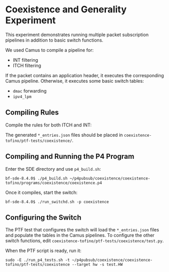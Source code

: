 # Coexistence and Generality Experiment

This experiment demonstrates running multiple packet subscription pipelines in
addition to basic switch functions.

We used Camus to compile a pipeline for:
 - INT filtering
 - ITCH filtering

If the packet contains an application header, it executes the corresponding
Camus pipeline. Otherwise, it executes some basic switch tables:
 - `dmac` forwarding
 - `ipv4_lpm`

## Compiling Rules

Compile the rules for both ITCH and INT:

The generated `*_entries.json` files should be placed in
`coexistence-tofino/ptf-tests/coexistence/`.

## Compiling and Running the P4 Program

Enter the SDE directory and use `p4_build.sh`:

    bf-sde-8.4.0$ ./p4_build.sh ~/p4pubsub/coexistence/coexistence-tofino/programs/coexistence/coexistence.p4

Once it compiles, start the switch:

    bf-sde-8.4.0$ ./run_switchd.sh -p coexistence


## Configuring the Switch

The PTF test that configures the switch will load the `*_entries.json` files
and populate the tables in the Camus pipelines. To configure the other switch
functions, edit `coexistence-tofino/ptf-tests/coexistence/test.py`.

When the PTF script is ready, run it:

    sudo -E ./run_p4_tests.sh -t ~/p4pubsub/coexistence/coexistence-tofino/ptf-tests/coexistence --target hw -s test.HW
